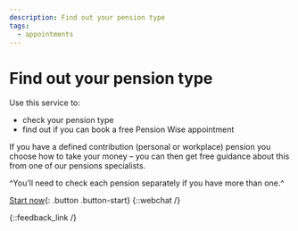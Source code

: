 ```yaml
---
description: Find out your pension type
tags:
  - appointments
---
```


# Find out your pension type

Use this service to:

- check your pension type
- find out if you can book a free Pension Wise appointment

If you have a defined contribution (personal or workplace) pension you choose how to take your money – you can then get free guidance about this from one of our pensions specialists.

^You’ll need to check each pension separately if you have more than one.^

[Start now](/en/pension-type-tool/question-1){: .button .button-start}
{::webchat /}

{::feedback_link /}
